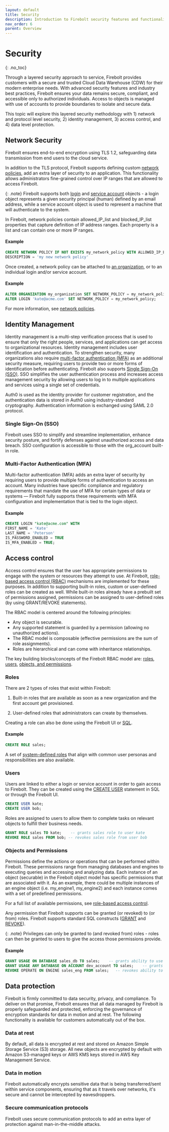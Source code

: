 ```yaml
---
layout: default
title: Security
description: Introduction to Firebolt security features and functionality
nav_order: 6
parent: Overview
---
```


# Security
{: .no_toc}

Through a layered security approach to service, Firebolt provides customers with a secure and trusted Cloud Data Warehouse (CDW) for their modern enterprise needs. With advanced security features and industry best practices, Firebolt ensures your data remains secure, compliant, and accessible only to authorized individuals. Access to objects is managed with use of accounts to provide boundaries to isolate and secure data. 

This topic will explore this layered security methodology with 1) network and protocol level security, 2) identity management, 3) access control, and 4) data level protection. 

## Network Security

Firebolt ensures end-to-end encryption using TLS 1.2, safeguarding data transmission from end users to the cloud service. 

In addition to the TLS protocol, Firebolt supports defining custom [network policies](../Guides/security/network-policies.md), add an extra layer of security to an application. This functionality allows administrators fine-grained control over IP ranges that are allowed to access Firebolt. 

{: .note}
Firebolt supports both [login](../Guides/managing-your-organization/managing-logins.md) and [service account](../Guides/managing-your-organization/service-accounts.md) objects - a login object represents a given security principal (human) defined by an email address, while a service account object is used to represent a machine that will authenticate to the system.

In Firebolt, network policies contain allowed_IP_list and blocked_IP_list properties that capture definition of IP address ranges. Each property is a list and can contain one or more IP ranges.

#### Example

```sql
CREATE NETWORK POLICY IF NOT EXISTS my_network_policy WITH ALLOWED_IP_LIST = (‘4.5.6.1’, ‘2.4.5.1’) 
DESCRIPTION = 'my new network policy'
```

Once created, a network policy can be attached to [an organization](../Guides/managing-your-organization/creating-an-organization.md), or to an individual login and/or service account. 

#### Example

```sql
ALTER ORGANIZATION my_organization SET NETWORK_POLICY = my_network_policy;
ALTER LOGIN 'kate@acme.com' SET NETWORK_POLICY = my_network_policy;
```

For more information, see [network policies](../Guides/security/network-policies.md).

## Identity Management

Identity management is a multi-step verification process that is used to ensure that only the right people, services, and applications can get access to organizational resources. Identity management includes user identification and authentication. To strengthen security, many organizations also require [multi-factor authentication (MFA)](../Guides/security/enabling-mfa.md) as an additional  security measure, requiring users to provide two or more forms of identification before authenticating. Firebolt also supports [Single Sign-On (SSO)](../Guides/security/sso/sso.md). SSO simplifies the user authentication process and increases access management security by allowing users to log in to multiple applications and services using a single set of credentials.

Auth0 is used as the identity provider for customer registration, and the authentication data is stored in Auth0 using industry-standard cryptography. Authentication information is exchanged using SAML 2.0 protocol.

### Single Sign-On (SSO)

Firebolt uses SSO to simplify and streamline implementation, enhance security posture, and fortify defenses against unauthorized access and data breach. SSO configuration is accessible to those with the org_account built-in role.

### Multi-Factor Authentication (MFA)

Multi-factor authentication (MFA) adds an extra layer of security by requiring users to provide multiple forms of authentication to access an account. Many industries have specific compliance and regulatory requirements that mandate the use of MFA for certain types of data or systems — Firebolt fully supports these requirements with MFA configuration and implementation that is tied to the login object.

#### Example

```sql
CREATE LOGIN "kate@acme.com" WITH
FIRST_NAME = 'Kate'
LAST_NAME = 'Peterson'
IS_PASSWORD_ENABLED = TRUE
IS_MFA_ENABLED = TRUE;
```

## Access control

Access control ensures that the user has appropriate permissions to engage with the system or resources they attempt to use. At Firebolt, [role-based access control (RBAC)](../Guides/security/rbac.md) mechanisms are implemented for these purposes. In addition to supporting built-in roles, custom or user-defined roles can be created as well. While built-in roles already have a prebuilt set of permissions assigned, permissions can be assigned to user-defined roles (by using GRANT/REVOKE statements).

The RBAC model is centered around the following principles: 
- Any object is  securable.
- Any supported statement is guarded by a permission (allowing no unauthorized actions).
- The RBAC model is composable (effective permissions are the sum of role assignments).
- Roles are hierarchical and can come with inheritance relationships.

The key building blocks/concepts of the Firebolt RBAC model are: [roles](#roles), [users](#users), [objects, and permissions](#objects-and-permissions). 

### Roles 

There are 2 types of roles that exist within Firebolt: 

1) Built-in roles that are available as soon as a new organization and the first account get provisioned.

2) User-defined roles that administrators can create by themselves. 

Creating a role can also be done using the Firebolt UI or [SQL](../sql_reference/commands/access-control/create-role.md).

#### Example

```sql
CREATE ROLE sales;
```
 
A set of [system-defined roles](../Guides/security/rbac.md#system-defined-roles) that align with common user personas and responsibilities are also available. 

### Users

Users are linked to either a login or service account in order to gain access to Firebolt. They can be created using the [CREATE USER](../sql_reference/commands/access-control/create-user.md) statement in SQL or through the Firebolt UI. 

```sql
CREATE USER kate;
CREATE USER bob;
 ```

Roles are assigned to users to allow them to complete tasks on relevant objects to fulfill their business needs.

```sql
GRANT ROLE sales TO kate;    -- grants sales role to user kate
REVOKE ROLE sales FROM bob; -- revokes sales role from user bob 
```

### Objects and Permissions

Permissions define the actions or operations that can be performed within Firebolt. These permissions range from managing databases and engines to executing queries and accessing and analyzing data. Each instance of an object (securable) in the Firebolt object model has specific permissions that are associated with it. As an example, there could be multiple instances of an engine object (i.e. my_engine1, my_engine2) and each instance comes with a set of predefined permissions.

For a full list of available permissions, see [role-based access control](../Guides/security/rbac.md#permissions).

Any permission that Firebolt supports can be granted (or revoked) to (or from) roles. Firebolt supports standard SQL constructs ([GRANT](../sql_reference/commands/access-control/grant.md) and [REVOKE](../sql_reference/commands/access-control/revoke.md)). 

{: .note}
Privileges can only be granted to (and revoked from) roles - roles can then be granted to users to give the access those permissions provide.

#### Example

```sql
GRANT USAGE ON DATABASE sales_db TO sales;    -- grants ability to use sales_db database to sales role
GRANT USAGE ANY DATABASE ON ACCOUNT dev_account TO sales;    -- grants ability to use any database in dev_account account to sales role
REVOKE OPERATE ON ENGINE sales_eng FROM sales;   -- revokes ability to START and STOP engine sales_eng from sales role
```

## Data protection

Firebolt is firmly committed to data security, privacy, and compliance. To deliver on that promise, Firebolt ensures that all data managed by Firebolt is properly safeguarded and protected, enforcing the governance of encryption standards for data in motion and at rest. The following functionality is available for customers automatically out of the box.

### Data at rest
By default, all data is encrypted at rest and stored on Amazon Simple Storage Service (S3) storage. All new objects are encrypted by default with Amazon S3-managed keys or AWS KMS keys stored in AWS Key Management Service. 

### Data in motion
Firebolt automatically encrypts sensitive data that is being transferred/sent within service components, ensuring that as it travels over networks, it's secure and cannot be intercepted by eavesdroppers. 

### Secure communication protocols
Firebolt uses secure communication protocols to add an extra layer of protection against man-in-the-middle attacks.
